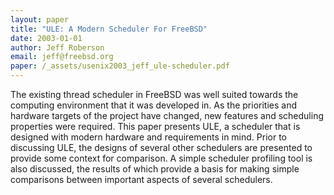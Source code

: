 ```yaml
---
layout: paper
title: "ULE: A Modern Scheduler For FreeBSD"
date: 2003-01-01
author: Jeff Roberson
email: jeff@freebsd.org
paper: /_assets/usenix2003_jeff_ule-scheduler.pdf
---
```

The existing thread scheduler in FreeBSD was well suited towards the computing environment that it was developed in. As the priorities and hardware targets of the project have changed, new features and scheduling properties were required.  This paper presents ULE, a scheduler that is designed with modern hardware and requirements in mind.  Prior to discussing ULE, the designs of several other schedulers are presented to provide some context for comparison.  A simple scheduler  profiling tool is also discussed, the results of which provide a basis for making simple comparisons between important aspects of several schedulers. 
